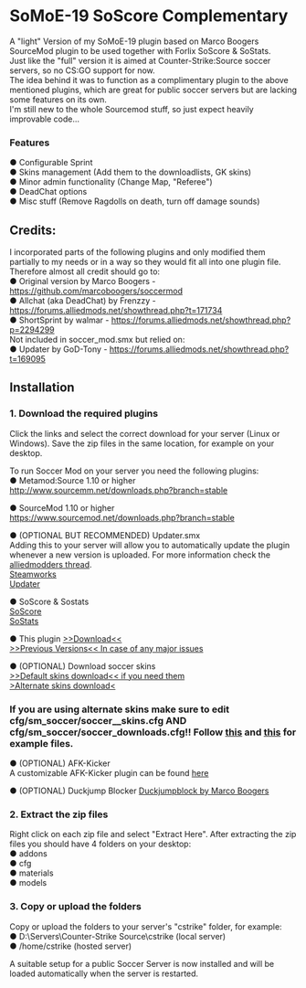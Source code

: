 # SoMoE-19 SoScore Complementary
A "light" Version of my SoMoE-19 plugin based on Marco Boogers SourceMod plugin to be used together with Forlix SoScore & SoStats.  
Just like the "full" version it is aimed at Counter-Strike:Source soccer servers, so no CS:GO support for now.  
The idea behind it was to function as a complimentary plugin to the above mentioned plugins, which are great for public soccer servers but are lacking some features on its own.  
I'm still new to the whole Sourcemod stuff, so just expect heavily improvable code...   

### Features 
  ● Configurable Sprint  
  ● Skins management (Add them to the downloadlists, GK skins)   
  ● Minor admin functionality (Change Map, "Referee")  
  ● DeadChat options  
  ● Misc stuff (Remove Ragdolls on death, turn off damage sounds)    
  
## Credits:
I incorporated parts of the following plugins and only modified them partially to my needs or in a way so they would fit all into one plugin file. Therefore almost all credit should go to:  
  ● Original version by Marco Boogers - https://github.com/marcoboogers/soccermod  
  ● Allchat (aka DeadChat) by Frenzzy - https://forums.alliedmods.net/showthread.php?t=171734  
  ● ShortSprint by walmar - https://forums.alliedmods.net/showthread.php?p=2294299  
  Not included in soccer_mod.smx but relied on:  
  ● Updater by GoD-Tony - https://forums.alliedmods.net/showthread.php?t=169095  
  
## Installation
### 1. Download the required plugins  
Click the links and select the correct download for your server (Linux or Windows). Save the zip files in the same location, for example on your desktop.  

To run Soccer Mod on your server you need the following plugins:  
 ● Metamod:Source 1.10 or higher  
http://www.sourcemm.net/downloads.php?branch=stable  
  
 ● SourceMod 1.10 or higher  
https://www.sourcemod.net/downloads.php?branch=stable  
  
 ● (OPTIONAL BUT RECOMMENDED) Updater.smx  
Adding this to your server will allow you to automatically update the plugin whenever a new version is uploaded. For more information check the [alliedmodders thread](https://forums.alliedmods.net/showthread.php?p=1570806).  
[Steamworks](http://users.alliedmods.net/~kyles/builds/SteamWorks/)  
[Updater](https://bitbucket.org/GoD_Tony/updater/downloads/updater.smx)  
   
 ● SoScore & Sostats  
 [SoScore](http://forlix.org/gameaddons/soscore.shtml)  
 [SoStats](http://forlix.org/gameaddons/sostats.shtml)  
   
 ● This plugin 
[>>Download<<](https://github.com/MK99MA/SoMoE-19-SoScore-addition/blob/master/addons/sourcemod/plugins/soccer_modules.smx)  
[>>Previous Versions<< In case of any major issues](https://github.com/MK99MA/SoMoE-19-SoScore-addition/blob/master/addons/sourcemod/plugins/old/)  
  
 ● (OPTIONAL) Download soccer skins  
 [>>Default skins download<< if you need them](https://github.com/MK99MA/soccermod-2019edit/raw/master/skins/termi/termi_models.zip)  
 [>Alternate skins download<](https://github.com/MK99MA/soccermod-2019edit/tree/master/skins#alternative-skins-screenshots-below)  
### If you are using alternate skins make sure to edit cfg/sm_soccer/soccer__skins.cfg AND cfg/sm_soccer/soccer_downloads.cfg!! Follow [this](https://github.com/MK99MA/soccermod-2019edit/tree/master/skins/EXAMPLE_soccer_mod_skins.cfg) and [this](https://github.com/MK99MA/soccermod-2019edit/blob/master/skins/EXAMPLE_soccer_mod_downloads.cfg) for example files.  

● (OPTIONAL) AFK-Kicker  
A customizable AFK-Kicker plugin can be found [here](https://forums.alliedmods.net/showthread.php?p=708265)  

● (OPTIONAL) Duckjump Blocker
[Duckjumpblock by Marco Boogers](https://github.com/MK99MA/SoMoE-19-SoScore-addition/blob/master/addons/sourcemod/plugins/duckjumpblocker.smx)
  
### 2. Extract the zip files
Right click on each zip file and select "Extract Here". After extracting the zip files you should have 4 folders on your desktop:  
 ● addons  
 ● cfg  
 ● materials  
 ● models  
  
### 3. Copy or upload the folders
Copy or upload the folders to your server's "cstrike" folder, for example:  
 ● D:\Servers\Counter-Strike Source\cstrike (local server)  
 ● /home/cstrike (hosted server)  
  
A suitable setup for a public Soccer Server is now installed and will be loaded automatically when the server is restarted.
